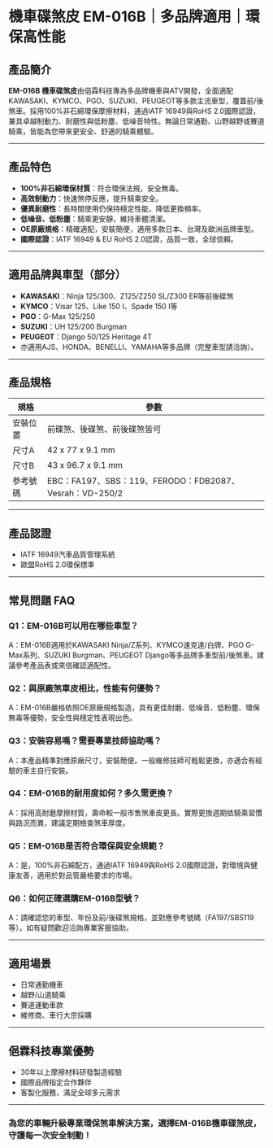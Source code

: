 # 機車碟煞皮 EM-016B｜多品牌適用｜環保高性能

## 產品簡介

**EM-016B 機車碟煞皮**由俋霖科技專為多品牌機車與ATV開發，全面適配KAWASAKI、KYMCO、PGO、SUZUKI、PEUGEOT等多款主流車型，覆蓋前/後煞車。採用100%非石綿環保摩擦材料，通過IATF 16949與RoHS 2.0國際認證，兼具卓越制動力、耐磨性與低粉塵、低噪音特性。無論日常通勤、山野越野或賽道騎乘，皆能為您帶來更安全、舒適的騎乘體驗。

---

## 產品特色

- **100%非石綿環保材質**：符合環保法規，安全無毒。
- **高效制動力**：快速煞停反應，提升騎乘安全。
- **優異耐磨性**：長時間使用仍保持穩定性能，降低更換頻率。
- **低噪音、低粉塵**：騎乘更安靜，維持車體清潔。
- **OE原廠規格**：精確適配，安裝簡便，適用多款日本、台灣及歐洲品牌車型。
- **國際認證**：IATF 16949 & EU RoHS 2.0認證，品質一致，全球信賴。

---

## 適用品牌與車型（部分）

- **KAWASAKI**：Ninja 125/300、Z125/Z250 SL/Z300 ER等前後碟煞
- **KYMCO**：Visar 125、Like 150 I、Spade 150 I等
- **PGO**：G-Max 125/250
- **SUZUKI**：UH 125/200 Burgman
- **PEUGEOT**：Django 50/125 Heritage 4T
- 亦適用AJS、HONDA、BENELLI、YAMAHA等多品牌（完整車型請洽詢）。

---

## 產品規格

| 規格        | 參數                 |
|-------------|----------------------|
| 安裝位置    | 前碟煞、後碟煞、前後碟煞皆可 |
| 尺寸A       | 42 x 77 x 9.1 mm    |
| 尺寸B       | 43 x 96.7 x 9.1 mm  |
| 參考號碼    | EBC：FA197、SBS：119、FERODO：FDB2087、Vesrah：VD-250/2 |

---

## 產品認證

- IATF 16949汽車品質管理系統
- 歐盟RoHS 2.0環保標準

---

## 常見問題 FAQ

### Q1：EM-016B可以用在哪些車型？
A：EM-016B適用於KAWASAKI Ninja/Z系列、KYMCO速克達/白牌、PGO G-Max系列、SUZUKI Burgman、PEUGEOT Django等多品牌多車型前/後煞車。建議參考產品表或來信確認適配性。

### Q2：與原廠煞車皮相比，性能有何優勢？
A：EM-016B嚴格依照OE原廠規格製造，具有更佳耐磨、低噪音、低粉塵、環保無毒等優勢，安全性與穩定性表現出色。

### Q3：安裝容易嗎？需要專業技師協助嗎？
A：本產品精準對應原廠尺寸，安裝簡便。一般維修技師可輕鬆更換，亦適合有經驗的車主自行安裝。

### Q4：EM-016B的耐用度如何？多久需更換？
A：採用高耐磨摩擦材質，壽命較一般市售煞車皮更長。實際更換週期依騎乘習慣與路況而異，建議定期檢查煞車厚度。

### Q5：EM-016B是否符合環保與安全規範？
A：是，100%非石綿配方，通過IATF 16949與RoHS 2.0國際認證，對環境與健康友善，適用於對品管嚴格要求的市場。

### Q6：如何正確選購EM-016B型號？
A：請確認您的車型、年份及前/後碟煞規格，並對應參考號碼（FA197/SBS119等）。如有疑問歡迎洽詢專業客服協助。

---

## 適用場景

- 日常通勤機車
- 越野/山道騎乘
- 賽道運動車款
- 維修商、車行大宗採購

---

## 俋霖科技專業優勢

- 30年以上摩擦材料研發製造經驗
- 國際品牌指定合作夥伴
- 客製化服務，滿足全球多元需求

---

### 為您的車輛升級專業環保煞車解決方案，選擇EM-016B機車碟煞皮，守護每一次安全制動！
